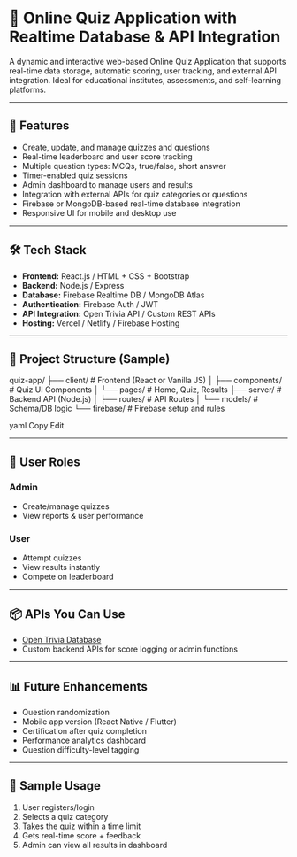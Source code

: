 # 🧠 Online Quiz Application with Realtime Database & API Integration

A dynamic and interactive web-based Online Quiz Application that supports real-time data storage, automatic scoring, user tracking, and external API integration. Ideal for educational institutes, assessments, and self-learning platforms.

---

## 🚀 Features

- Create, update, and manage quizzes and questions  
- Real-time leaderboard and user score tracking  
- Multiple question types: MCQs, true/false, short answer  
- Timer-enabled quiz sessions  
- Admin dashboard to manage users and results  
- Integration with external APIs for quiz categories or questions  
- Firebase or MongoDB-based real-time database integration  
- Responsive UI for mobile and desktop use  

---

## 🛠 Tech Stack

- **Frontend:** React.js / HTML + CSS + Bootstrap  
- **Backend:** Node.js / Express  
- **Database:** Firebase Realtime DB / MongoDB Atlas  
- **Authentication:** Firebase Auth / JWT  
- **API Integration:** Open Trivia API / Custom REST APIs  
- **Hosting:** Vercel / Netlify / Firebase Hosting  

---

## 📁 Project Structure (Sample)

quiz-app/
├── client/ # Frontend (React or Vanilla JS)
│ ├── components/ # Quiz UI Components
│ └── pages/ # Home, Quiz, Results
├── server/ # Backend API (Node.js)
│ ├── routes/ # API Routes
│ └── models/ # Schema/DB logic
└── firebase/ # Firebase setup and rules

yaml
Copy
Edit

---

## 🔐 User Roles

### Admin
- Create/manage quizzes  
- View reports & user performance  

### User
- Attempt quizzes  
- View results instantly  
- Compete on leaderboard  

---

## 📦 APIs You Can Use

- [Open Trivia Database](https://opentdb.com/api_config.php)  
- Custom backend APIs for score logging or admin functions  

---

## 📊 Future Enhancements

- Question randomization  
- Mobile app version (React Native / Flutter)  
- Certification after quiz completion  
- Performance analytics dashboard  
- Question difficulty-level tagging  

---

## 📍 Sample Usage

1. User registers/login  
2. Selects a quiz category  
3. Takes the quiz within a time limit  
4. Gets real-time score + feedback  
5. Admin can view all results in dashboard  
